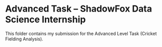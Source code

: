 # Advanced Task – ShadowFox Data Science Internship

This folder contains my submission for the Advanced Level Task (Cricket Fielding Analysis).
